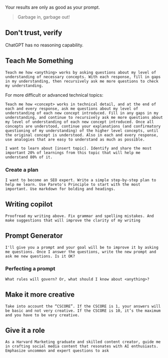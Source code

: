 
Your results are only as good as your prompt. 

> Garbage in, garbage out!

## Don't trust, verify

ChatGPT has no reasoning capability.

## Teach Me Something

```
Teach me how <anything> works by asking questions about my level of understanding of necessary concepts. With each response, fill in gaps in my understanding, then recursively ask me more questions to check my understanding.
```

For more difficult or advanced technical topics:

```
Teach me how <concept> works in technical detail, and at the end of each and every response, ask me questions about my level of understanding of each new concept introduced. Fill in any gaps in my understanding, and continue to recursively ask me more questions about my level of understanding of each new concept introduced. Once all concepts are understood, continue your explanations (and confirmatory questioning of my understanding) of the higher level concepts, until the original concept is understood. Also in each and every response, use analogies that are easy to understand as much as possible.
```

```
I want to learn about [insert topic]. Identify and share the most important 20% of learnings from this topic that will help me understand 80% of it.
```

### Create a plan

```
I want to become an SEO expert. Write a simple step-by-step plan to help me learn. Use Pareto's Principle to start with the most important. Use markdown for bolding and headings.
```

## Writing copilot

```
Proofread my writing above. Fix grammar and spelling mistakes. And make suggestions that will improve the clarity of my writing
```

## Prompt Generator

```
I'll give you a prompt and your goal will be to improve it by asking me questions. Once I answer the questions, write the new prompt and ask me new questions. Is it OK?
```

### Perfecting a prompt

```
What rules will govern? Or, what should I know about <anything>?
```

## Make it more creative

```
Take into account the “CSCORE”. If the CSCORE is 1, your answers will be basic and not very creative. If the CSCORE is 10, it’s the maximum and you have to be very creative.
```

## Give it a role

```
As a Harvard Marketing graduate and skilled content creator, guide me in crafting social media content that resonates with AI enthusiasts. Emphasize uncommon and expert questions to ask
```


